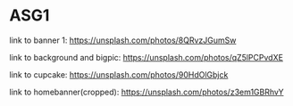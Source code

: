 # ASG1

link to banner 1:
https://unsplash.com/photos/8QRvzJGumSw

link to background and bigpic:
https://unsplash.com/photos/qZ5lPCPvdXE

link to cupcake:
https://unsplash.com/photos/90HdOlGbjck

link to homebanner(cropped):
https://unsplash.com/photos/z3em1GBRhvY
